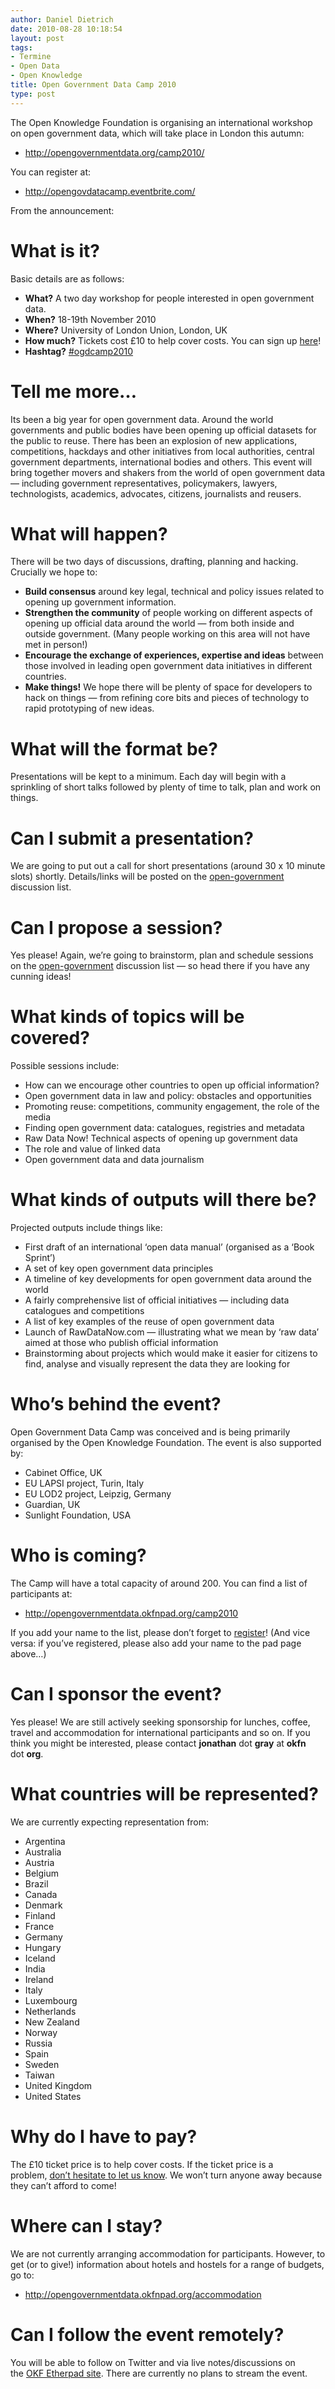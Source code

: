 ```yaml
---
author: Daniel Dietrich
date: 2010-08-28 10:18:54
layout: post
tags:
- Termine
- Open Data
- Open Knowledge
title: Open Government Data Camp 2010
type: post
---
```


The Open Knowledge Foundation is organising an international workshop on open government data, which will take place in London this autumn:

  * <http://opengovernmentdata.org/camp2010/>

You can register at:

  * <http://opengovdatacamp.eventbrite.com/>

From the announcement:

# What is it?

Basic details are as follows:

  * **What?** A two day workshop for people interested in open government data.
  * **When?** 18-19th November 2010
  * **Where?** University of London Union, London, UK
  * **How much?** Tickets cost £10 to help cover costs. You can sign up [here](http://opengovdatacamp.eventbrite.com/)!
  * **Hashtag?** [#ogdcamp2010](http://search.twitter.com/search?q=%23ogdcamp2010)

# Tell me more…

Its been a big year for open government data. Around the world governments and public bodies have been opening up official datasets for the public to reuse. There has been an explosion of new applications, competitions, hackdays and other initiatives from local authorities, central government departments, international bodies and others. This event will bring together movers and shakers from the world of open government data — including government representatives, policymakers, lawyers, technologists, academics, advocates, citizens, journalists and reusers.

# What will happen?

There will be two days of discussions, drafting, planning and hacking. Crucially we hope to:

  * **Build consensus** around key legal, technical and policy issues related to opening up government information.
  * **Strengthen the community** of people working on different aspects of opening up official data around the world — from both inside and outside government. (Many people working on this area will not have met in person!)
  * **Encourage the exchange of experiences, expertise and ideas** between those involved in leading open government data initiatives in different countries.
  * **Make things!** We hope there will be plenty of space for developers to hack on things — from refining core bits and pieces of technology to rapid prototyping of new ideas.

# What will the format be?

Presentations will be kept to a minimum. Each day will begin with a sprinkling of short talks followed by plenty of time to talk, plan and work on things.

# Can I submit a presentation?

We are going to put out a call for short presentations (around 30 x 10 minute slots) shortly. Details/links will be posted on the [open-government](http://lists.okfn.org/mailman/listinfo/open-government) discussion list.

# Can I propose a session?

Yes please! Again, we’re going to brainstorm, plan and schedule sessions on the [open-government](http://lists.okfn.org/mailman/listinfo/open-government) discussion list — so head there if you have any cunning ideas!

# What kinds of topics will be covered?

Possible sessions include:

  * How can we encourage other countries to open up official information?
  * Open government data in law and policy: obstacles and opportunities
  * Promoting reuse: competitions, community engagement, the role of the media
  * Finding open government data: catalogues, registries and metadata
  * Raw Data Now! Technical aspects of opening up government data
  * The role and value of linked data
  * Open government data and data journalism

# What kinds of outputs will there be?

Projected outputs include things like:

  * First draft of an international ‘open data manual’ (organised as a ‘Book Sprint’)
  * A set of key open government data principles
  * A timeline of key developments for open government data around the world
  * A fairly comprehensive list of official initiatives — including data catalogues and competitions
  * A list of key examples of the reuse of open government data
  * Launch of RawDataNow.com — illustrating what we mean by ‘raw data’ aimed at those who publish official information
  * Brainstorming about projects which would make it easier for citizens to find, analyse and visually represent the data they are looking for

# Who’s behind the event?

Open Government Data Camp was conceived and is being primarily organised by the Open Knowledge Foundation. The event is also supported by:

  * Cabinet Office, UK
  * EU LAPSI project, Turin, Italy
  * EU LOD2 project, Leipzig, Germany
  * Guardian, UK
  * Sunlight Foundation, USA

# Who is coming?

The Camp will have a total capacity of around 200. You can find a list of participants at:

  * <http://opengovernmentdata.okfnpad.org/camp2010>

If you add your name to the list, please don’t forget to [register](http://opengovdatacamp.eventbrite.com/)! (And vice versa: if you’ve registered, please also add your name to the pad page above…)

# Can I sponsor the event?

Yes please! We are still actively seeking sponsorship for lunches, coffee, travel and accommodation for international participants and so on. If you think you might be interested, please contact **jonathan** dot **gray** at **okfn** dot **org**.

# What countries will be represented?

We are currently expecting representation from:

  * Argentina
  * Australia
  * Austria
  * Belgium
  * Brazil
  * Canada
  * Denmark
  * Finland
  * France
  * Germany
  * Hungary
  * Iceland
  * India
  * Ireland
  * Italy
  * Luxembourg
  * Netherlands
  * New Zealand
  * Norway
  * Russia
  * Spain
  * Sweden
  * Taiwan
  * United Kingdom
  * United States

# Why do I have to pay?

The £10 ticket price is to help cover costs. If the ticket price is a problem, [don’t hesitate to let us know](http://www.okfn.org/contact). We won’t turn anyone away because they can’t afford to come!

# Where can I stay?

We are not currently arranging accommodation for participants. However, to get (or to give!) information about hotels and hostels for a range of budgets, go to:

  * <http://opengovernmentdata.okfnpad.org/accommodation>

# Can I follow the event remotely?

You will be able to follow on Twitter and via live notes/discussions on the [OKF Etherpad site](http://okfnpad.org/). There are currently no plans to stream the event.